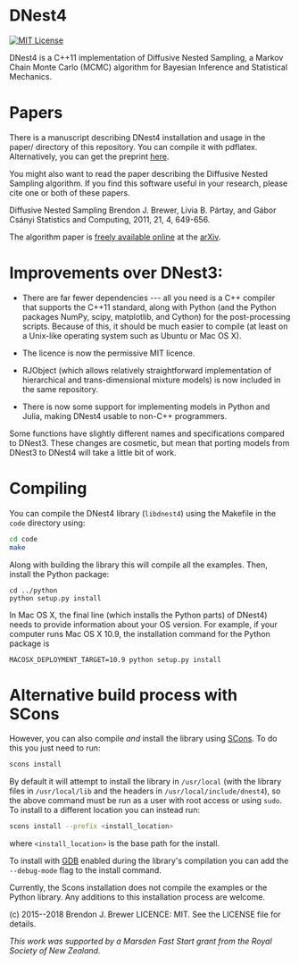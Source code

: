 DNest4
======


[![MIT License](https://img.shields.io/badge/license-MIT-blue.svg)](https://github.com/eggplantbren/DNest4/blob/master/LICENSE)

DNest4 is a C++11 implementation of Diffusive Nested Sampling, a Markov Chain
Monte Carlo (MCMC) algorithm for Bayesian Inference and Statistical Mechanics.

Papers
======

There is a manuscript describing DNest4 installation and usage
in the paper/ directory of this repository.
You can compile it with pdflatex. Alternatively, you can get the
preprint [here](http://arxiv.org/abs/1606.03757).

You might also want to read the paper describing the
Diffusive Nested Sampling algorithm. If you find this software useful in your
research, please cite one or both of these papers.

Diffusive Nested Sampling
Brendon J. Brewer, Livia B. Pártay, and Gábor Csányi
Statistics and Computing, 2011, 21, 4, 649-656.

The algorithm
paper is [freely available online](http://arxiv.org/abs/0912.2380) at
the [arXiv](http://www.arxiv.org/).

Improvements over DNest3:
=========================

*	There are far fewer dependencies --- all you need is a C++ compiler that
	supports the C++11 standard, along with Python (and the
    Python packages NumPy, scipy, matplotlib, and Cython)
	for the post-processing scripts. Because of this, it should be much easier
	to compile (at least on a Unix-like operating system such as Ubuntu or
	Mac OS X).

*	The licence is now the permissive MIT licence.

*	RJObject (which allows relatively straightforward implementation of
	hierarchical and trans-dimensional mixture models)
	is now included in the same repository.

*   There is now some support for implementing models in Python and Julia,
    making DNest4 usable to non-C++ programmers.

Some functions have slightly different names and specifications compared to
DNest3. These changes are cosmetic, but mean that porting models from DNest3
to DNest4 will take a little bit of work.

Compiling
=========

You can compile the DNest4 library (`libdnest4`) using the Makefile in the `code` directory
using:

```bash
cd code
make
```

Along with building the library this will compile all the examples.
Then, install the Python package:

```
cd ../python
python setup.py install
```

In Mac OS X, the final line (which installs the Python parts) of DNest4) needs to provide
information about your OS version. For example, if your computer runs Mac OS X 10.9, the
installation command for the Python package is

```
MACOSX_DEPLOYMENT_TARGET=10.9 python setup.py install
```



Alternative build process with SCons
====================================

However, you can also compile *and* install the library using [SCons](http://scons.org/).
To do this you just need to run:

```bash
scons install
```

By default it will attempt to install the library in `/usr/local` (with the library files in
`/usr/local/lib` and the headers in `/usr/local/include/dnest4`), so the above command
must be run as a user with root access or using `sudo`. To install to a different location
you can instead run:

```bash
scons install --prefix <install_location>
```

where `<install_location>` is the base path for the install.

To install with [GDB](https://www.gnu.org/software/gdb/) enabled during the library's compilation you can add the `--debug-mode`
flag to the install command.

Currently, the Scons installation does not compile the examples or the Python library. Any additions
to this installation process are welcome.

(c) 2015--2018 Brendon J. Brewer
LICENCE: MIT.
See the LICENSE file for details.

*This work was supported by a Marsden Fast Start grant from the
Royal Society of New Zealand.*


